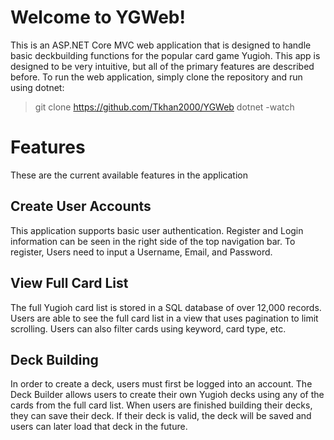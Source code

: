 # Welcome to YGWeb!

This is an ASP.NET Core MVC web application that is designed to handle basic deckbuilding functions for the popular card game Yugioh. This app is designed to be very intuitive, but all of the primary features are described before. To run the web application, simply clone the repository and run using dotnet:
>git clone https://github.com/Tkhan2000/YGWeb
>dotnet -watch


# Features

These are the current available features in the application

## Create User Accounts

This application supports basic user authentication. Register and Login information can be seen in the right side of the top navigation bar. To register, Users need to input a Username, Email, and Password.

## View Full Card List

The full Yugioh card list is stored in a SQL database of over 12,000 records. Users are able to see the full card list in a view that uses pagination to limit scrolling. Users can also filter cards using keyword, card type, etc.

## Deck Building

In order to create a deck, users must first be logged into an account. The Deck Builder allows users to create their own Yugioh decks using any of the cards from the full card list. When users are finished building their decks, they can save their deck. If their deck is valid, the deck will be saved and users can later load that deck in the future.
